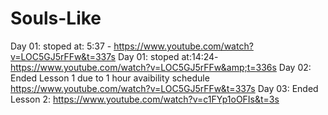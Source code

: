 # Souls-Like
Day 01: stoped at: 5:37 -      https://www.youtube.com/watch?v=LOC5GJ5rFFw&t=337s
Day 01: stoped at:14:24-      https://www.youtube.com/watch?v=LOC5GJ5rFFw&amp;t=336s
Day 02: Ended Lesson 1 due to 1 hour avaibility schedule https://www.youtube.com/watch?v=LOC5GJ5rFFw&t=337s
Day 03: Ended Lesson 2: https://www.youtube.com/watch?v=c1FYp1oOFIs&t=3s
